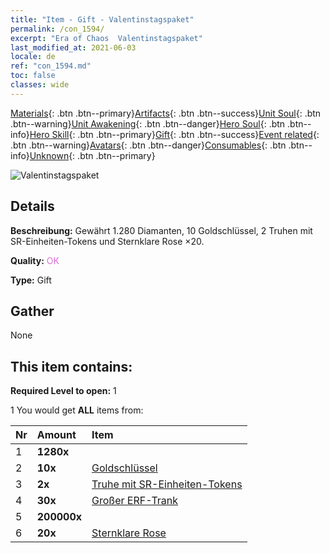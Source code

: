 ```yaml
---
title: "Item - Gift - Valentinstagspaket"
permalink: /con_1594/
excerpt: "Era of Chaos  Valentinstagspaket"
last_modified_at: 2021-06-03
locale: de
ref: "con_1594.md"
toc: false
classes: wide
---
```

 [Materials](/ItemsDE/){: .btn .btn--primary}[Artifacts](/ItemsDE/Artifacts/){: .btn .btn--success}[Unit Soul](/ItemsDE/UnitSoul/){: .btn .btn--warning}[Unit Awakening](/ItemsDE/UnitAwakening/){: .btn .btn--danger}[Hero Soul](/ItemsDE/HeroSoul/){: .btn .btn--info}[Hero Skill](/ItemsDE/HeroSkill/){: .btn .btn--primary}[Gift](/ItemsDE/Gift/){: .btn .btn--success}[Event related](/ItemsDE/Events/){: .btn .btn--warning}[Avatars](/ItemsDE/Avatars/){: .btn .btn--danger}[Consumables](/ItemsDE/Consumables/){: .btn .btn--info}[Unknown](/ItemsDE/Unknown/){: .btn .btn--primary}

 ![Valentinstagspaket](/images/t/i_907206.png)

## Details
 **Beschreibung:** Gewährt 1.280 Diamanten, 10 Goldschlüssel, 2 Truhen mit SR-Einheiten-Tokens und Sternklare Rose ×20.

 **Quality:** <span style="color: #DA70D6">OK</span>

 **Type:** Gift

## Gather

  None

## This item contains:

 **Required Level to open:** 1

 1 You would get **ALL** items  from:

  | Nr | Amount |     Item    |
  |:---|:-------|:------------|
  | 1 |  **1280x** | <i class="fas fa-gem"/> |  | 
  | 2 |  **10x** | [Goldschlüssel](/ItemsDE/con_783/) |  | 
  | 3 |  **2x** | [Truhe mit SR-Einheiten-Tokens](/ItemsDE/con_1597/) |  | 
  | 4 |  **30x** | [Großer ERF-Trank](/ItemsDE/con_702/) |  | 
  | 5 |  **200000x** | <i class="fas fa-coins"/> |  | 
  | 6 |  **20x** | [Sternklare Rose](/ItemsDE/con_812/) |  | 
